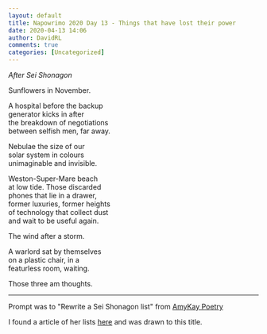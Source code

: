 ```yaml
---  
layout: default  
title: Napowrimo 2020 Day 13 - Things that have lost their power  
date: 2020-04-13 14:06  
author: DavidRL  
comments: true  
categories: [Uncategorized]  
---  
```

<em>After Sei Shonagon</em>  
  
Sunflowers in November.  
  
A hospital before the backup  
generator kicks in after  
the breakdown of negotiations  
between selfish men, far away.  
  
Nebulae the size of our  
solar system in colours  
unimaginable and invisible.  
  
Weston-Super-Mare beach  
at low tide. Those discarded  
phones that lie in a drawer,  
former luxuries, former heights  
of technology that collect dust  
and wait to be useful again.  
  
The wind after a storm.  
  
A warlord sat by themselves  
on a plastic chair, in a  
featurless room, waiting.  
  
Those three am thoughts.  
  
***  
  
Prompt was to "Rewrite a Sei Shonagon list" from <a target="_blank" rel="noopener noreferrer" href="https://instagram.com/amykaypoetry?igshid=17ak24ogz39u0">AmyKay Poetry</a>  
  
I found a article of her lists <a target="_blank" rel="noopener noreferrer" href="https://guerrillasemiotics.com/2013/05/sei-shonagons-lists/">here</a> and was drawn to this title.  
  